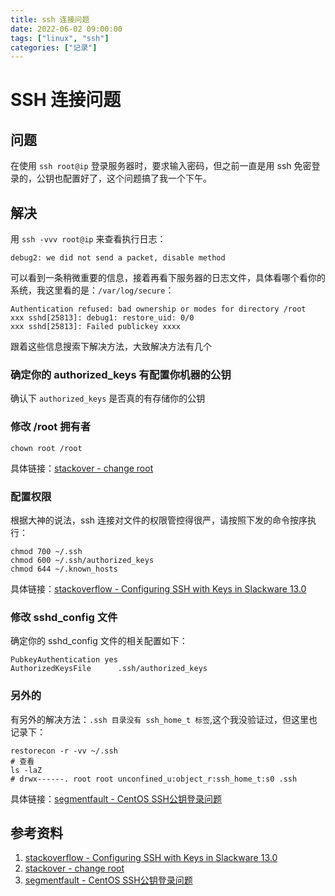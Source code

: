 ```yaml
---
title: ssh 连接问题
date: 2022-06-02 09:00:00
tags: ["linux", "ssh"]
categories: ["记录"]
---
```


# SSH 连接问题



## 问题

在使用 `ssh root@ip` 登录服务器时，要求输入密码，但之前一直是用 ssh 免密登录的，公钥也配置好了，这个问题搞了我一个下午。



## 解决

用 `ssh -vvv root@ip` 来查看执行日志：

```shell
debug2: we did not send a packet, disable method
```

可以看到一条稍微重要的信息，接着再看下服务器的日志文件，具体看哪个看你的系统，我这里看的是：`/var/log/secure`：

```shell
Authentication refused: bad ownership or modes for directory /root
xxx sshd[25813]: debug1: restore_uid: 0/0
xxx sshd[25813]: Failed publickey xxxx
```

跟着这些信息搜索下解决方法，大致解决方法有几个



### 确定你的 authorized_keys 有配置你机器的公钥

确认下 `authorized_keys` 是否真的有存储你的公钥



### 修改 /root 拥有者

```shell
chown root /root
```



具体链接：[stackover - change root](https://stackoverflow.com/questions/13784607/connecting-to-a-remote-centos-server-using-ssh-keys/13805133#13805133)



### 配置权限

根据大神的说法，ssh 连接对文件的权限管控得很严，请按照下发的命令按序执行：

```shell
chmod 700 ~/.ssh
chmod 600 ~/.ssh/authorized_keys
chmod 644 ~/.known_hosts
```

具体链接：[stackoverflow  - Configuring SSH with Keys in Slackware 13.0](https://stackoverflow.com/questions/20293981/configuring-ssh-with-keys-in-slackware-13-0)



### 修改 sshd_config 文件

确定你的 sshd_config 文件的相关配置如下：

```shell
PubkeyAuthentication yes
AuthorizedKeysFile      .ssh/authorized_keys
```



### 另外的

有另外的解决方法：`.ssh 目录没有 ssh_home_t 标签`,这个我没验证过，但这里也记录下：

```shell
restorecon -r -vv ~/.ssh
# 查看
ls -laZ
# drwx------. root root unconfined_u:object_r:ssh_home_t:s0 .ssh
```

具体链接：[segmentfault - CentOS SSH公钥登录问题](https://segmentfault.com/q/1010000000445726)



## 参考资料

1. [stackoverflow  - Configuring SSH with Keys in Slackware 13.0](https://stackoverflow.com/questions/20293981/configuring-ssh-with-keys-in-slackware-13-0)
1. [stackover - change root](https://stackoverflow.com/questions/13784607/connecting-to-a-remote-centos-server-using-ssh-keys/13805133#13805133)
1. [segmentfault - CentOS SSH公钥登录问题](https://segmentfault.com/q/1010000000445726)